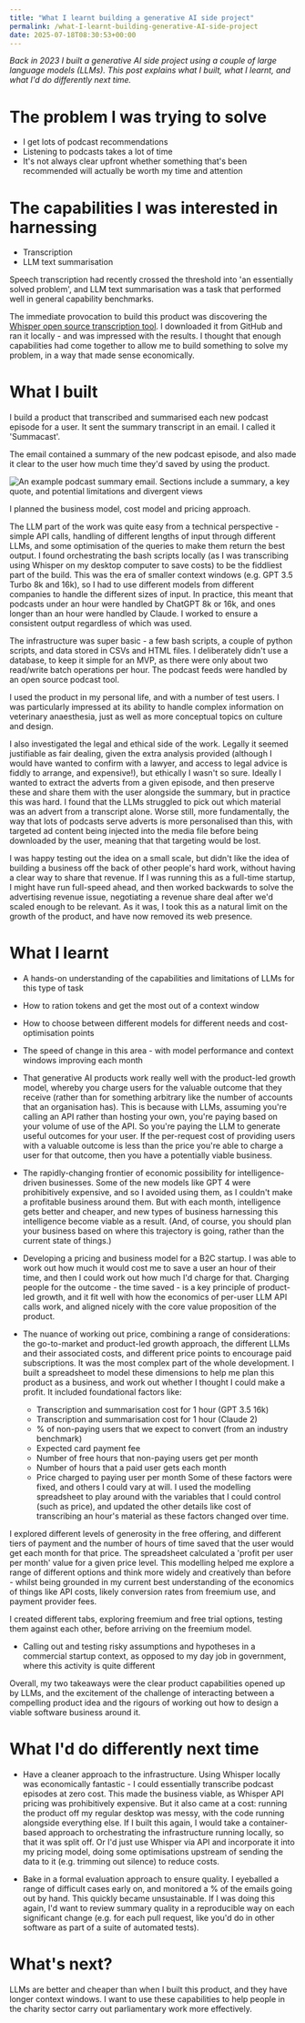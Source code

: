 ```yaml
---
title: "What I learnt building a generative AI side project"
permalink: /what-I-learnt-building-generative-AI-side-project
date: 2025-07-18T08:30:53+00:00
---
```


_Back in 2023 I built a generative AI side project using a couple of large language models (LLMs). This post explains what I built, what I learnt, and what I'd do differently next time._


# The problem I was trying to solve

- I get lots of podcast recommendations
- Listening to podcasts takes a lot of time
- It's not always clear upfront whether something that's been recommended will actually be worth my time and attention

# The capabilities I was interested in harnessing

- Transcription 
- LLM text summarisation

Speech transcription had recently crossed the threshold into 'an essentially solved problem', and LLM text summarisation was a task that performed well in general capability benchmarks.

The immediate provocation to build this product was discovering the [Whisper open source transcription tool](https://github.com/openai/whisper). I downloaded it from GitHub and ran it locally - and was impressed with the results. I thought that enough capabilities had come together to allow me to build something to solve my problem, in a way that made sense economically.

# What I built

I build a product that transcribed and summarised each new podcast episode for a user. It sent the summary transcript in an email. I called it 'Summacast'.

The email contained a summary of the new podcast episode, and also made it clear to the user how much time they'd saved by using the product.

![An example podcast summary email. Sections include a summary, a key quote, and potential limitations and divergent views](https://github.com/martinlugton/martinlugton.github.io/blob/main/example-summacast.png?raw=true)

I planned the business model, cost model and pricing approach.

The LLM part of the work was quite easy from a technical perspective - simple API calls, handling of different lengths of input through different LLMs, and some optimisation of the queries to make them return the best output. I found orchestrating the bash scripts locally (as I was transcribing using Whisper on my desktop computer to save costs) to be the fiddliest part of the build. This was the era of smaller context windows (e.g. GPT 3.5 Turbo 8k and 16k), so I had to use different models from different companies to handle the different sizes of input. In practice, this meant that podcasts under an hour were handled by ChatGPT 8k or 16k, and ones longer than an hour were handled by Claude. I worked to ensure a consistent output regardless of which was used.

The infrastructure was super basic - a few bash scripts, a couple of python scripts, and data stored in CSVs and HTML files. I deliberately didn't use a database, to keep it simple for an MVP, as there were only about two read/write batch operations per hour. The podcast feeds were handled by an open source podcast tool.

I used the product in my personal life, and with a number of test users. I was particularly impressed at its ability to handle complex information on veterinary anaesthesia, just as well as more conceptual topics on culture and design.

I also investigated the legal and ethical side of the work. Legally it seemed justifiable as fair dealing, given the extra analysis provided (although I would have wanted to confirm with a lawyer, and access to legal advice is fiddly to arrange, and expensive!), but ethically I wasn't so sure. Ideally I wanted to extract the adverts from a given episode, and then preserve these and share them with the user alongside the summary, but in practice this was hard. I found that the LLMs struggled to pick out which material was an advert from a transcript alone. Worse still, more fundamentally, the way that lots of podcasts serve adverts is more personalised than this, with targeted ad content being injected into the media file before being downloaded by the user, meaning that that targeting would be lost. 

I was happy testing out the idea on a small scale, but didn't like the idea of building a business off the back of other people's hard work, without having a clear way to share that revenue. If I was running this as a full-time startup, I might have run full-speed ahead, and then worked backwards to solve the advertising revenue issue, negotiating a revenue share deal after we'd scaled enough to be relevant. As it was, I took this as a natural limit on the growth of the product, and have now removed its web presence.

# What I learnt

- A hands-on understanding of the capabilities and limitations of LLMs for this type of task

- How to ration tokens and get the most out of a context window

- How to choose between different models for different needs and cost-optimisation points

- The speed of change in this area - with model performance and context windows improving each month

- That generative AI products work really well with the product-led growth model, whereby you charge users for the valuable outcome that they receive (rather than for something arbitrary like the number of accounts that an organisation has). This is because with LLMs, assuming you're calling an API rather than hosting your own, you're paying based on your volume of use of the API. So you're paying the LLM to generate useful outcomes for your user. If the per-request cost of providing users with a valuable outcome is less than the price you're able to charge a user for that outcome, then you have a potentially viable business.

- The rapidly-changing frontier of economic possibility for intelligence-driven businesses. Some of the new models like GPT 4 were prohibitively expensive, and so I avoided using them, as I couldn't make a profitable business around them. But with each month, intelligence gets better and cheaper, and new types of business harnessing this intelligence become viable as a result. (And, of course, you should plan your business based on where this trajectory is going, rather than the current state of things.)

- Developing a pricing and business model for a B2C startup. I was able to work out how much it would cost me to save a user an hour of their time, and then I could work out how much I'd charge for that. Charging people for the outcome - the time saved - is a key principle of product-led growth, and it fit well with how the economics of per-user LLM API calls work, and aligned nicely with the core value proposition of the product.

- The nuance of working out price, combining a range of considerations: the go-to-market and product-led growth approach, the different LLMs and their associated costs, and different price points to encourage paid subscriptions. It was the most complex part of the whole development. I built a spreadsheet to model these dimensions to help me plan this product as a business, and work out whether I thought I could make a profit. It included foundational factors like:
  - Transcription and summarisation cost for 1 hour (GPT 3.5 16k)
  - Transcription and summarisation cost for 1 hour (Claude 2)
  - % of non-paying users that we expect to convert (from an industry benchmark)
  - Expected card payment fee
  - Number of free hours that non-paying users get per month
  - Number of hours that a paid user gets each month
  - Price charged to paying user per month
Some of these factors were fixed, and others I could vary at will. I used the modelling spreadsheet to play around with the variables that I could control (such as price), and updated the other details like cost of transcribing an hour's material as these factors changed over time.

I explored different levels of generosity in the free offering, and different tiers of payment and the number of hours of time saved that the user would get each month for that price. The spreadsheet calculated a 'profit per user per month' value for a given price level.
This modelling helped me explore a range of different options and think more widely and creatively than before - whilst being grounded in my current best understanding of the economics of things like API costs, likely conversion rates from freemium use, and payment provider fees.

I created different tabs, exploring freemium and free trial options, testing them against each other, before arriving on the freemium model.

- Calling out and testing risky assumptions and hypotheses in a commercial startup context, as opposed to my day job in government, where this activity is quite different

Overall, my two takeaways were the clear product capabilities opened up by LLMs, and the excitement of the challenge of interacting between a compelling product idea and the rigours of working out how to design a viable software business around it.

# What I'd do differently next time

- Have a cleaner approach to the infrastructure. Using Whisper locally was economically fantastic - I could essentially transcribe podcast episodes at zero cost. This made the business viable, as Whisper API pricing was prohibitively expensive. But it also came at a cost: running the product off my regular desktop was messy, with the code running alongside everything else. If I built this again, I would take a container-based approach to orchestrating the infrastructure running locally, so that it was split off. Or I'd just use Whisper via API and incorporate it into my pricing model, doing some optimisations upstream of sending the data to it (e.g. trimming out silence) to reduce costs.

- Bake in a formal evaluation approach to ensure quality. I eyeballed a range of difficult cases early on, and monitored a % of the emails going out by hand. This quickly became unsustainable. If I was doing this again, I'd want to review summary quality in a reproducible way on each significant change (e.g. for each pull request, like you'd do in other software as part of a suite of automated tests).

# What's next?

LLMs are better and cheaper than when I built this product, and they have longer context windows. I want to use these capabilities to help people in the charity sector carry out parliamentary work more effectively.